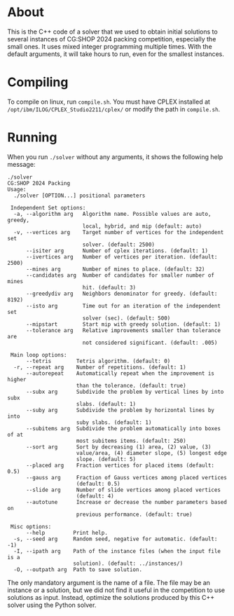 # About

This is the C++ code of a solver that we used to obtain initial solutions to several instances of CG:SHOP 2024 packing competition, especially the small ones. It uses mixed integer programming multiple times. With the default arguments, it will take hours to run, even for the smallest instances.

# Compiling

To compile on linux, run `compile.sh`. You must have CPLEX installed at `/opt/ibm/ILOG/CPLEX_Studio2211/cplex/` or modify the path in `compile.sh`.

# Running

When you run `./solver` without any arguments, it shows the following help message:

```
./solver
CG:SHOP 2024 Packing
Usage:
  ./solver [OPTION...] positional parameters

 Independent Set options:
  -a, --algorithm arg   Algorithm name. Possible values are auto, greedy,
                        local, hybrid, and mip (default: auto)
  -v, --vertices arg    Target number of vertices for the independent set
                        solver. (default: 2500)
      --isiter arg      Number of cplex iterations. (default: 1)
      --ivertices arg   Number of vertices per iteration. (default: 2500)
      --mines arg       Number of mines to place. (default: 32)
      --candidates arg  Number of candidates for smaller number of mines
                        hit. (default: 3)
      --greedydiv arg   Neighbors denominator for greedy. (default: 8192)
      --isto arg        Time out for an iteration of the independent set
                        solver (sec). (default: 500)
      --mipstart        Start mip with greedy solution. (default: 1)
      --tolerance arg   Relative improvements smaller than tolerance are
                        not considered significant. (default: .005)

 Main loop options:
      --tetris        Tetris algorithm. (default: 0)
  -r, --repeat arg    Number of repetitions. (default: 1)
      --autorepeat    Automatically repeat when the improvement is higher
                      than the tolerance. (default: true)
      --subx arg      Subdivide the problem by vertical lines by into subx
                      slabs. (default: 1)
      --suby arg      Subdivide the problem by horizontal lines by into
                      suby slabs. (default: 1)
      --subitems arg  Subdivide the problem automatically into boxes of at
                      most subitems items. (default: 250)
      --sort arg      Sort by decreasing (1) area, (2) value, (3)
                      value/area, (4) diameter slope, (5) longest edge
                      slope. (default: 5)
      --placed arg    Fraction vertices for placed items (default: 0.5)
      --gauss arg     Fraction of Gauss vertices among placed vertices
                      (default: 0.5)
      --slide arg     Number of slide vertices among placed vertices
                      (default: 4)
      --autotune      Increase or decrease the number parameters based on
                      previous performance. (default: true)

 Misc options:
      --help         Print help.
  -s, --seed arg     Random seed, negative for automatic. (default: -1)
  -I, --ipath arg    Path of the instance files (when the input file is a
                     solution). (default: ../instances/)
  -O, --outpath arg  Path to save solution.
```

The only mandatory argument is the name of a file. The file may be an instance or a solution, but we did not find it useful in the competition to use solutions as input. Instead, optimize the solutions produced by this C++ solver using the Python solver.
